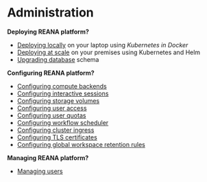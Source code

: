# Administration

**Deploying REANA platform?**

- [Deploying locally](deployment/deploying-locally) on your laptop using _Kubernetes in Docker_
- [Deploying at scale](deployment/deploying-at-scale) on your premises using Kubernetes and Helm
- [Upgrading database](deployment/upgrading-db) schema

**Configuring REANA platform?**

- [Configuring compute backends](configuration/configuring-compute-backends)
- [Configuring interactive sessions](configuration/configuring-interactive-sessions)
- [Configuring storage volumes](configuration/configuring-storage-volumes)
- [Configuring user access](configuration/configuring-access)
- [Configuring user quotas](configuration/configuring-user-quotas)
- [Configuring workflow scheduler](configuration/configuring-scheduler)
- [Configuring cluster ingress](configuration/configuring-cluster-ingress)
- [Configuring TLS certificates](configuration/configuring-tls-certificates)
- [Configuring global workspace retention rules](configuration/configuring-global-workspace-retention-rules)

**Managing REANA platform?**

- [Managing users](management/managing-users)
